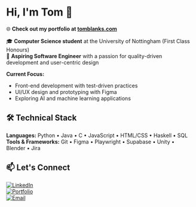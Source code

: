 # Hi, I'm Tom 👋

🌐 **Check out my portfolio at [tomblanks.com](https://www.tomblanks.com)**

🎓 **Computer Science student** at the University of Nottingham (First Class Honours)  
💼 **Aspiring Software Engineer** with a passion for quality-driven development and user-centric design

**Current Focus:**
- Front-end development with test-driven practices
- UI/UX design and prototyping with Figma
- Exploring AI and machine learning applications

## 🛠️ Technical Stack

**Languages:** Python • Java • C • JavaScript • HTML/CSS • Haskell • SQL  
**Tools & Frameworks:** Git • Figma • Playwright • Supabase • Unity • Blender • Jira

## 📫 Let's Connect

[![LinkedIn]()](https://linkedin.com/in/thomas-blanks)  
[![Portfolio]()](https://www.tomblanks.com)  
[![Email]()](mailto:atomblanks@gmail.com)
